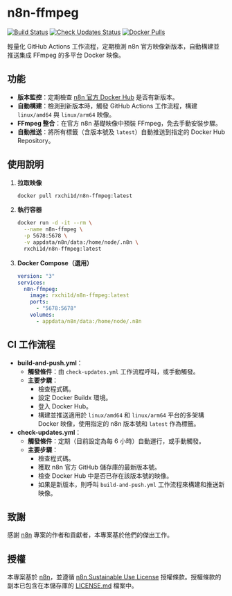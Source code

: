 # n8n-ffmpeg

[![Build Status](https://github.com/rxchi1d/n8n-ffmpeg/actions/workflows/build-and-push.yml/badge.svg)](https://github.com/rxchi1d/n8n-ffmpeg/actions)
[![Check Updates Status](https://github.com/rxchi1d/n8n-ffmpeg/actions/workflows/check-updates.yml/badge.svg)](https://github.com/rxchi1d/n8n-ffmpeg/actions/workflows/check-updates.yml)
[![Docker Pulls](https://img.shields.io/docker/pulls/rxchi1d/n8n-ffmpeg)](https://hub.docker.com/r/rxchi1d/n8n-ffmpeg)

輕量化 GitHub Actions 工作流程，定期檢測 n8n 官方映像新版本，自動構建並推送集成 FFmpeg 的多平台 Docker 映像。

## 功能

- **版本監控**：定期檢查 [n8n 官方 Docker Hub](https://hub.docker.com/r/n8nio/n8n) 是否有新版本。  
- **自動構建**：檢測到新版本時，觸發 GitHub Actions 工作流程，構建 `linux/amd64` 與 `linux/arm64` 映像。  
- **FFmpeg 整合**：在官方 n8n 基礎映像中預裝 FFmpeg，免去手動安裝步驟。  
- **自動推送**：將所有標籤（含版本號及 `latest`）自動推送到指定的 Docker Hub Repository。  

## 使用說明

1. **拉取映像**

   ```bash
   docker pull rxchi1d/n8n-ffmpeg:latest
   ```

2. **執行容器**

   ```bash
   docker run -d -it --rm \
     --name n8n-ffmpeg \
     -p 5678:5678 \
     -v appdata/n8n/data:/home/node/.n8n \
     rxchi1d/n8n-ffmpeg:latest
   ```

3. **Docker Compose（選用）**

   ```yaml
   version: "3"
   services:
     n8n-ffmpeg:
       image: rxchi1d/n8n-ffmpeg:latest
       ports:
         - "5678:5678"
       volumes:
         - appdata/n8n/data:/home/node/.n8n
   ```

## CI 工作流程

- **build-and-push.yml**：
  - **觸發條件**：由 `check-updates.yml` 工作流程呼叫，或手動觸發。
  - **主要步驟**：
    - 檢查程式碼。
    - 設定 Docker Buildx 環境。
    - 登入 Docker Hub。
    - 構建並推送適用於 `linux/amd64` 和 `linux/arm64` 平台的多架構 Docker 映像，使用指定的 n8n 版本號和 `latest` 作為標籤。
- **check-updates.yml**：
  - **觸發條件**：定期（目前設定為每 6 小時）自動運行，或手動觸發。
  - **主要步驟**：
    - 檢查程式碼。
    - 獲取 n8n 官方 GitHub 儲存庫的最新版本號。
    - 檢查 Docker Hub 中是否已存在該版本號的映像。
    - 如果是新版本，則呼叫 `build-and-push.yml` 工作流程來構建和推送新映像。

## 致謝

感謝 [n8n](https://github.com/n8n-io/n8n) 專案的作者和貢獻者，本專案基於他們的傑出工作。

## 授權

本專案基於 [n8n](https://n8n.io/)，並遵循 [n8n Sustainable Use License](https://github.com/n8n-io/n8n/blob/master/LICENSE.md) 授權條款。授權條款的副本已包含在本儲存庫的 [LICENSE.md](LICENSE.md) 檔案中。
